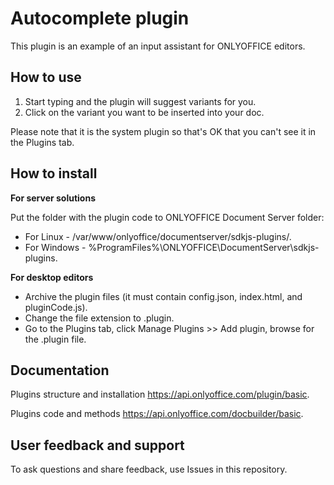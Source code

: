 # Autocomplete plugin

This plugin is an example of an input assistant for ONLYOFFICE editors.

## How to use

1. Start typing and the plugin will suggest variants for you. 
2. Click on the variant you want to be inserted into your doc.

Please note that it is the system plugin so that's OK that you can't see it in the Plugins tab. 

## How to install

**For server solutions**

Put the folder with the plugin code to ONLYOFFICE Document Server folder:

* For Linux - /var/www/onlyoffice/documentserver/sdkjs-plugins/.
* For Windows - %ProgramFiles%\ONLYOFFICE\DocumentServer\sdkjs-plugins\.

**For desktop editors**

* Archive the plugin files (it must contain config.json, index.html, and pluginCode.js).
* Change the file extension to .plugin. 
* Go to the Plugins tab, click Manage Plugins >> Add plugin, browse for the .plugin file.

## Documentation

Plugins structure and installation https://api.onlyoffice.com/plugin/basic.

Plugins code and methods https://api.onlyoffice.com/docbuilder/basic.

## User feedback and support

To ask questions and share feedback, use Issues in this repository.
